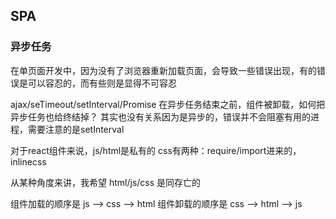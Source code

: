 ## SPA

### 异步任务
在单页面开发中，因为没有了浏览器重新加载页面，会导致一些错误出现，有的错误是可以容忍的，而有些则是显得不可容忍

ajax/seTimeout/setInterval/Promise
在异步任务结束之前，组件被卸载，如何把异步任务也给终结掉？ 其实也没有关系因为是异步的，错误并不会阻塞有用的进程，需要注意的是setInterval

对于react组件来说，js/html是私有的 css有两种：require/import进来的，inlinecss

从某种角度来讲，我希望 html/js/css 是同存亡的

组件加载的顺序是 js --> css --> html
组件卸载的顺序是 css --> html --> js
